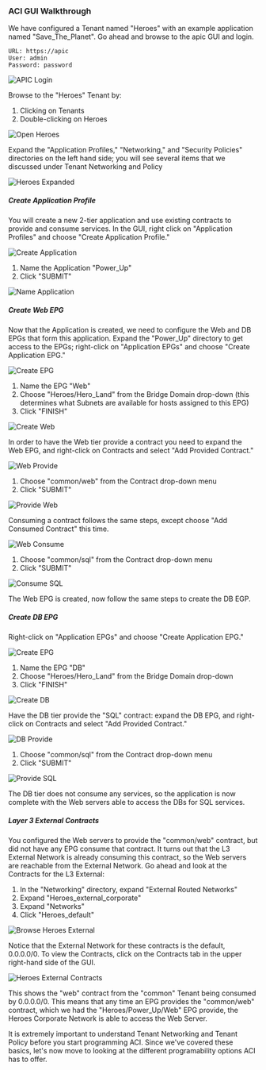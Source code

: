 ### ACI GUI Walkthrough
We have configured a Tenant named "Heroes" with an example application named "Save_The_Planet". Go ahead and browse to the apic GUI and login.

```
URL: https://apic
User: admin
Password: password
```
![APIC Login](post/files/intro-to-aci_understanding-aci/assets/images/apic_login.png)

Browse to the "Heroes" Tenant by:

1. Clicking on Tenants
2. Double-clicking on Heroes

![Open Heroes](post/files/intro-to-aci_understanding-aci/assets/images/open_heroes_tenant.png)

Expand the "Application Profiles," "Networking," and "Security Policies" directories on the left hand side; you will see several items that we discussed under Tenant Networking and Policy

![Heroes Expanded](post/files/intro-to-aci_understanding-aci/assets/images/heroes_expanded.png)

##### Create Application Profile
You will create a new 2-tier application and use existing contracts to provide and consume services. In the GUI, right click on "Application Profiles" and choose "Create Application Profile."

![Create Application](post/files/intro-to-aci_understanding-aci/assets/images/create_application.png)

1.  Name the Application "Power_Up"
2.  Click "SUBMIT"

![Name Application](post/files/intro-to-aci_understanding-aci/assets/images/name_application.png)

##### Create Web EPG
Now that the Application is created, we need to configure the Web and DB EPGs that form this application. Expand the "Power_Up" directory to get access to the EPGs; right-click on "Application EPGs" and choose "Create Application EPG."

![Create EPG](post/files/intro-to-aci_understanding-aci/assets/images/create_epg.png)

1.  Name the EPG "Web"
2.  Choose "Heroes/Hero_Land" from the Bridge Domain drop-down (this determines what Subnets are available for hosts assigned to this EPG)
3.  Click "FINISH"

![Create Web](post/files/intro-to-aci_understanding-aci/assets/images/create_web.png)

In order to have the Web tier provide a contract you need to expand the Web EPG, and right-click on Contracts and select "Add Provided Contract."

![Web Provide](post/files/intro-to-aci_understanding-aci/assets/images/web_provide.png)

1. Choose "common/web" from the Contract drop-down menu
2. Click "SUBMIT"

![Provide Web](post/files/intro-to-aci_understanding-aci/assets/images/provide_web.png)

Consuming a contract follows the same steps, except choose "Add Consumed Contract" this time.

![Web Consume](post/files/intro-to-aci_understanding-aci/assets/images/web_consume.png)

1. Choose "common/sql" from the Contract drop-down menu
2. Click "SUBMIT"

![Consume SQL](post/files/intro-to-aci_understanding-aci/assets/images/consume_sql.png)

The Web EPG is created, now follow the same steps to create the DB EGP.

##### Create DB EPG
Right-click on "Application EPGs" and choose "Create Application EPG."

![Create EPG](post/files/intro-to-aci_understanding-aci/assets/images/create_epg.png)

1.  Name the EPG "DB"
2.  Choose "Heroes/Hero_Land" from the Bridge Domain drop-down
3.  Click "FINISH"

![Create DB](post/files/intro-to-aci_understanding-aci/assets/images/create_db.png)

Have the DB tier provide the "SQL" contract: expand the DB EPG, and right-click on Contracts and select "Add Provided Contract."

![DB Provide](post/files/intro-to-aci_understanding-aci/assets/images/db_provide.png)

1. Choose "common/sql" from the Contract drop-down menu
2. Click "SUBMIT"

![Provide SQL](post/files/intro-to-aci_understanding-aci/assets/images/provide_sql.png)

The DB tier does not consume any services, so the application is now complete with the Web servers able to access the DBs for SQL services.

##### Layer 3 External Contracts
You configured the Web servers to provide the "common/web" contract, but did not have any EPG consume that contract. It turns out that the L3 External Network is already consuming this contract, so the Web servers are reachable from the External Network. Go ahead and look at the Contracts for the L3 External:

1.  In the "Networking" directory, expand "External Routed Networks"
2.  Expand "Heroes_external_corporate"
3.  Expand "Networks"
4.  Click "Heroes_default"

![Browse Heroes External](post/files/intro-to-aci_understanding-aci/assets/images/browse_heroes_external.png)

Notice that the External Network for these contracts is the default, 0.0.0.0/0. To view the Contracts, click on the Contracts tab in the upper right-hand side of the GUI.

![Heroes External Contracts](post/files/intro-to-aci_understanding-aci/assets/images/heroes_external_contracts.png)

This shows the "web" contract from the "common" Tenant being consumed by 0.0.0.0/0. This means that any time an EPG provides the "common/web" contract, which we had the "Heroes/Power_Up/Web" EPG provide, the Heroes Corporate Network is able to access the Web Server.

It is extremely important to understand Tenant Networking and Tenant Policy before you start programming ACI. Since we've covered these basics, let's now move to looking at the different programability options ACI has to offer.
